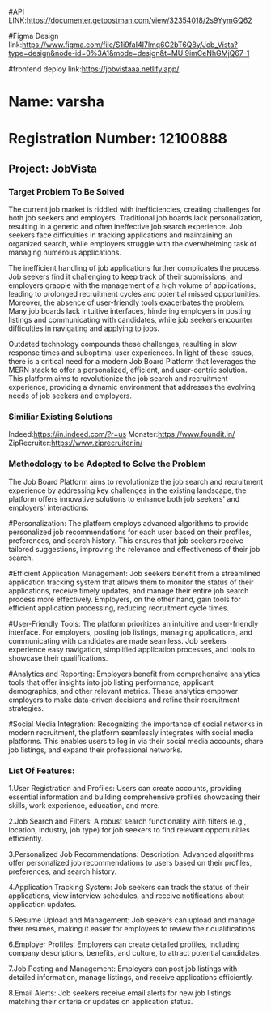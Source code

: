 #API LINK:https://documenter.getpostman.com/view/32354018/2s9YymGQ62

#Figma Design link:https://www.figma.com/file/S1i9faI4I7lmq6C2bT6Q8y/Job_Vista?type=design&node-id=0%3A1&mode=design&t=MUI9imCeNhGMjQ67-1

#frontend deploy link:https://jobvistaaa.netlify.app/
# Name: varsha
# Registration Number: 12100888

## Project: JobVista

### Target Problem To Be Solved
The current job market is riddled with inefficiencies, creating challenges for both job seekers and employers. Traditional job boards lack personalization, resulting in a generic and often ineffective job search experience. Job seekers face difficulties in tracking applications and maintaining an organized search, while employers struggle with the overwhelming task of managing numerous applications.

The inefficient handling of job applications further complicates the process. Job seekers find it challenging to keep track of their submissions, and employers grapple with the management of a high volume of applications, leading to prolonged recruitment cycles and potential missed opportunities.
Moreover, the absence of user-friendly tools exacerbates the problem. Many job boards lack intuitive interfaces, hindering employers in posting listings and communicating with candidates, while job seekers encounter difficulties in navigating and applying to jobs.

Outdated technology compounds these challenges, resulting in slow response times and suboptimal user experiences. In light of these issues, there is a critical need for a modern Job Board Platform that leverages the MERN stack to offer a personalized, efficient, and user-centric solution. This platform aims to revolutionize the job search and recruitment experience, providing a dynamic environment that addresses the evolving needs of job seekers and employers.

### Similiar Existing Solutions
Indeed:https://in.indeed.com/?r=us
Monster:https://www.foundit.in/
ZipRecruiter:https://www.ziprecruiter.in/

### Methodology to be Adopted to Solve the Problem

The Job Board Platform aims to revolutionize the job search and recruitment experience by addressing key challenges in the existing landscape, the platform offers innovative solutions to enhance both job seekers' and employers' interactions:

#Personalization: The platform employs advanced algorithms to provide personalized job recommendations for each user based on their profiles, preferences, and search history. This ensures that job seekers receive tailored suggestions, improving the relevance and effectiveness of their job search.

#Efficient Application Management: Job seekers benefit from a streamlined application tracking system that allows them to monitor the status of their applications, receive timely updates, and manage their entire job search process more effectively. Employers, on the other hand, gain tools for efficient application processing, reducing recruitment cycle times.

#User-Friendly Tools: The platform prioritizes an intuitive and user-friendly interface. For employers, posting job listings, managing applications, and communicating with candidates are made seamless. Job seekers experience easy navigation, simplified application processes, and tools to showcase their qualifications.

#Analytics and Reporting: Employers benefit from comprehensive analytics tools that offer insights into job listing performance, applicant demographics, and other relevant metrics. These analytics empower employers to make data-driven decisions and refine their recruitment strategies.

#Social Media Integration: Recognizing the importance of social networks in modern recruitment, the platform seamlessly integrates with social media platforms. This enables users to log in via their social media accounts, share job listings, and expand their professional networks.

### List Of Features:

1.User Registration and Profiles:
Users can create accounts, providing essential information and building comprehensive profiles showcasing their skills, work experience, education, and more.

2.Job Search and Filters:
A robust search functionality with filters (e.g., location, industry, job type) for job seekers to find relevant opportunities efficiently.

3.Personalized Job Recommendations:
Description: Advanced algorithms offer personalized job recommendations to users based on their profiles, preferences, and search history.

4.Application Tracking System:
Job seekers can track the status of their applications, view interview schedules, and receive notifications about application updates.

5.Resume Upload and Management:
Job seekers can upload and manage their resumes, making it easier for employers to review their qualifications.

6.Employer Profiles:
Employers can create detailed profiles, including company descriptions, benefits, and culture, to attract potential candidates.

7.Job Posting and Management:
Employers can post job listings with detailed information, manage listings, and receive applications efficiently.

8.Email Alerts:
Job seekers receive email alerts for new job listings matching their criteria or updates on application status.

